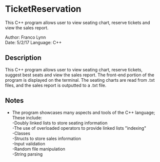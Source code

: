# TicketReservation
This C++ program allows user to view seating chart, reserve tickets and view the sales report.

Author: Franco Lynn  
Date:   5/2/17
Language: C++

Description
-----------
This C++ program allows user to view seating chart, reserve tickets, suggest best seats and view the sales report. The front-end portion of the program is displayed on the terminal. The seating charts are read from .txt files, and the sales report is outputted to a .txt file.

Notes
-----
  - The program showcases many aspects and tools of the C++ language; These include:  
  -Doubly linked lists to store seating information  
  -The use of overloaded operators to provide linked lists "indexing"  
  -Classes  
  -Structs to store sales information  
  -Input validation  
  -Random file manipulation  
  -String parsing  
 
